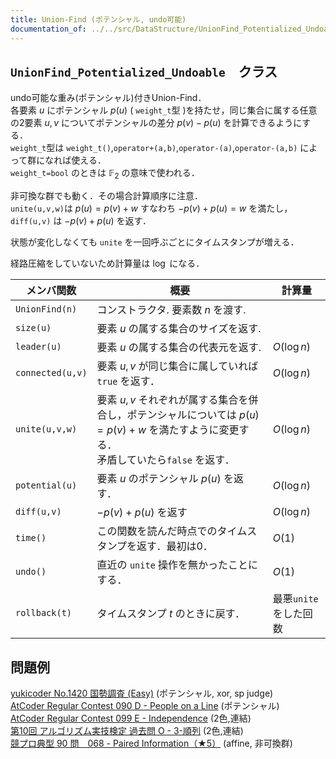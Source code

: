```yaml
---
title: Union-Find (ポテンシャル, undo可能)
documentation_of: ../../src/DataStructure/UnionFind_Potentialized_Undoable.hpp
---
```

 
## `UnionFind_Potentialized_Undoable`　クラス
undo可能な重み(ポテンシャル)付きUnion-Find．\
各要素 $u$ にポテンシャル $p(u)$ ( `weight_t`型 )を持たせ，同じ集合に属する任意の2要素 $u,v$ についてポテンシャルの差分 $p(v)-p(u)$ を計算できるようにする．\
`weight_t`型は `weight_t()`,`operator+(a,b)`,`operator-(a)`,`operator-(a,b)` によって群になれば使える．\
`weight_t=bool` のときは $\mathbb{F}_2$ の意味で使われる．

非可換な群でも動く．その場合計算順序に注意．\
 `unite(u,v,w)`は $p(u) = p(v) + w$ すなわち $-p(v)+p(u)=w$ を満たし，`diff(u,v)` は $-p(v)+p(u)$ を返す．

状態が変化しなくても `unite` を一回呼ぶごとにタイムスタンプが増える．

経路圧縮をしていないため計算量は $\log$ になる．

|メンバ関数|概要|計算量|
|---|---|---|
|`UnionFind(n)`|コンストラクタ. 要素数 $n$ を渡す.||
|`size(u)`|要素 $u$ の属する集合のサイズを返す.||
|`leader(u)`|要素 $u$ の属する集合の代表元を返す.|$O(\log n)$|
|`connected(u,v)`|要素 $u,v$ が同じ集合に属していれば `true` を返す．|$O(\log n)$|
|`unite(u,v,w)`|要素 $u,v$ それぞれが属する集合を併合し，ポテンシャルについては $p(u)=p(v)+w$ を満たすように変更する．<br> 矛盾していたら`false` を返す． |$O(\log n)$|
|`potential(u)`|要素 $u$ のポテンシャル $p(u)$ を返す． |$O(\log n)$|
|`diff(u,v)`| $-p(v)+p(u)$ を返す |$O(\log n)$|
|`time()`|この関数を読んだ時点でのタイムスタンプを返す．最初は0．|$O(1)$|
|`undo()`|直近の `unite` 操作を無かったことにする．|$O(1)$|
|`rollback(t)`| タイムスタンプ $t$ のときに戻す． |最悪`unite`をした回数|

## 問題例
[yukicoder No.1420 国勢調査 (Easy)](https://yukicoder.me/problems/no/1420) (ポテンシャル, xor, sp judge)\
[AtCoder Regular Contest 090 D - People on a Line](https://atcoder.jp/contests/arc090/tasks/arc090_b) (ポテンシャル) \
[AtCoder Regular Contest 099 E - Independence](https://atcoder.jp/contests/arc099/tasks/arc099_c) (2色,連結)\
[第10回 アルゴリズム実技検定 過去問 O - 3-順列](https://atcoder.jp/contests/past202203-open/tasks/past202203_o) (2色,連結)\
[競プロ典型 90 問　068 - Paired Information（★5）](https://atcoder.jp/contests/typical90/tasks/typical90_bp) (affine, 非可換群)